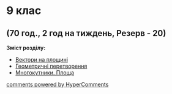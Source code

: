 <div id="hypercomments_widget" class="js-hypercomments-widget invisible"></div>

# 9 клас

## (70 год., 2 год на тиждень, Резерв - 20)

<b>Зміст розділу:</b><br>

<ul class="articles" type="disc">
    <li class="chapter " data-level="2" data-path="vektory.html">
            <a href="vektory.html">
                    <b></b>
                Вектори на площині
            </a>
    </li>
    <li class="chapter " data-level="5" data-path="geometrychny_peretvorennya.html">
            <a href="geometrychny_peretvorennya.html">
                    <b></b>
                Геометричні перетворення
            </a>
    </li>
    <li class="chapter " data-level="4" data-path="mnogokutnyki.html">
            <a href="mnogokutnyki.html">
                    <b></b>
                Многокутники. Площа
            </a>
    </li>
</ul>

<div class="js-hypercomments-container">
<a href="http://hypercomments.com" class="hc-link" title="comments widget">comments powered by HyperComments</a>
</div>